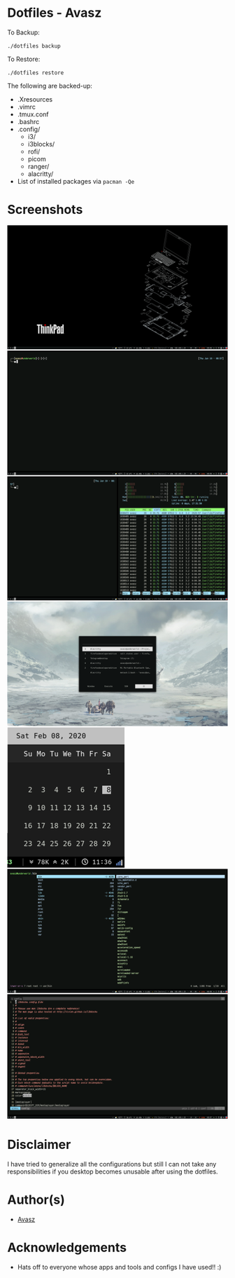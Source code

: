 # Dotfiles - Avasz

To Backup:
```
./dotfiles backup
```

To Restore:
```
./dotfiles restore
```
The following are backed-up:
- .Xresources
- .vimrc
- .tmux.conf
- .bashrc
- .config/
	- i3/
	- i3blocks/
	- rofi/
	- picom
	- ranger/
	- alacritty/
- List of installed packages via `pacman -Qe`

# Screenshots

![1-Desktop](screenshots/1-desktop.png)
![2-alacritty](screenshots/2-alacritty.png)
![4-i3gaps](screenshots/4-i3gaps.png)
![5-rofi](screenshots/5-rofi.png)  
![rofi-calendar](.config/i3blocks/scripts/rofi-calendar/currentmonth.png)
![6-ranger](screenshots/6-ranger.png)
![7-vim](screenshots/7-vim.png)  


# Disclaimer

I have tried to generalize all the configurations but still I can not take any responsibilities if you desktop becomes unusable after using the dotfiles.

# Author(s)
- [Avasz](https://github.com/avasz)

# Acknowledgements
- Hats off to everyone whose apps and tools and configs I have used!! :)
